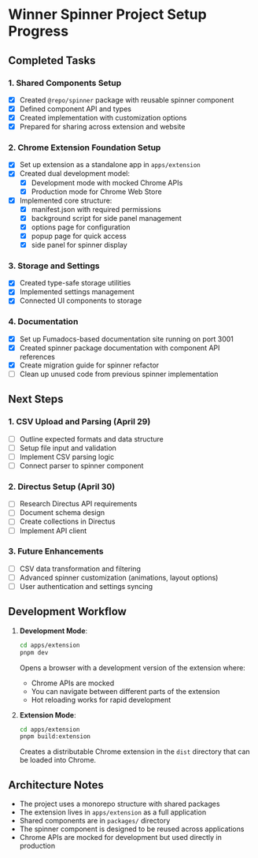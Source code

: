 # Winner Spinner Project Setup Progress

## Completed Tasks

### 1. Shared Components Setup
- [x] Created `@repo/spinner` package with reusable spinner component
- [x] Defined component API and types
- [x] Created implementation with customization options
- [x] Prepared for sharing across extension and website

### 2. Chrome Extension Foundation Setup
- [x] Set up extension as a standalone app in `apps/extension`
- [x] Created dual development model:
  - [x] Development mode with mocked Chrome APIs
  - [x] Production mode for Chrome Web Store
- [x] Implemented core structure:
  - [x] manifest.json with required permissions
  - [x] background script for side panel management
  - [x] options page for configuration
  - [x] popup page for quick access
  - [x] side panel for spinner display

### 3. Storage and Settings
- [x] Created type-safe storage utilities
- [x] Implemented settings management
- [x] Connected UI components to storage

### 4. Documentation
- [x] Set up Fumadocs-based documentation site running on port 3001
- [x] Created spinner package documentation with component API references
- [x] Create migration guide for spinner refactor
- [ ] Clean up unused code from previous spinner implementation

## Next Steps

### 1. CSV Upload and Parsing (April 29)
- [ ] Outline expected formats and data structure
- [ ] Setup file input and validation
- [ ] Implement CSV parsing logic
- [ ] Connect parser to spinner component

### 2. Directus Setup (April 30)
- [ ] Research Directus API requirements
- [ ] Document schema design
- [ ] Create collections in Directus
- [ ] Implement API client

### 3. Future Enhancements
- [ ] CSV data transformation and filtering
- [ ] Advanced spinner customization (animations, layout options)
- [ ] User authentication and settings syncing

## Development Workflow

1. **Development Mode**:
   ```bash
   cd apps/extension
   pnpm dev
   ```
   Opens a browser with a development version of the extension where:
   - Chrome APIs are mocked
   - You can navigate between different parts of the extension
   - Hot reloading works for rapid development

2. **Extension Mode**:
   ```bash
   cd apps/extension
   pnpm build:extension
   ```
   Creates a distributable Chrome extension in the `dist` directory that can be loaded into Chrome.

## Architecture Notes

- The project uses a monorepo structure with shared packages
- The extension lives in `apps/extension` as a full application
- Shared components are in `packages/` directory
- The spinner component is designed to be reused across applications
- Chrome APIs are mocked for development but used directly in production